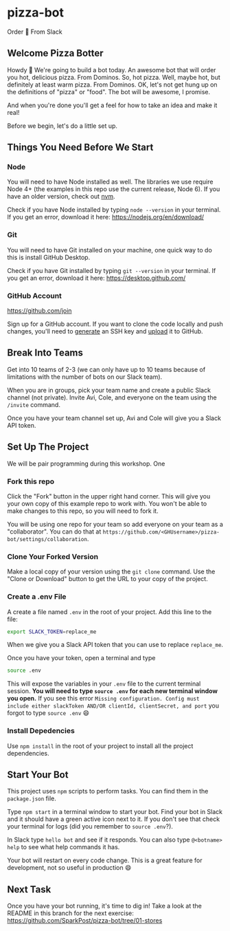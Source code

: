 # pizza-bot
Order :pizza: From Slack

## Welcome Pizza Botter

Howdy :wave: We're going to build a bot today. An awesome bot that will order you hot, delicious pizza. 
From Dominos. So, hot pizza. Well, maybe hot, but definitely at least warm pizza. From Dominos.
OK, let's not get hung up on the definitions of "pizza" or "food". The bot will be awesome, I promise. 

And when you're done you'll get a feel for how to take an idea and make it real!

Before we begin, let's do a little set up.
 

## Things You Need Before We Start


### Node

You will need to have Node installed as well. The libraries we use require Node 4+ (the examples in this repo use the current release, Node 6). 
If you have an older version, check out [nvm](https://github.com/creationix/nvm).

Check if you have Node installed by typing `node --version` in your terminal. If you get an error, download it here: https://nodejs.org/en/download/


### Git

You will need to have Git installed on your machine, one quick way to do this is install GitHub Desktop.

Check if you have Git installed by typing `git --version` in your terminal. If you get an error, download it here: https://desktop.github.com/


### GitHub Account

https://github.com/join

Sign up for a GitHub account. If you want to clone the code locally and push changes, you'll 
need to [generate](https://help.github.com/articles/generating-a-new-ssh-key-and-adding-it-to-the-ssh-agent/) an SSH key 
and [upload](https://help.github.com/articles/adding-a-new-ssh-key-to-your-github-account/) it to GitHub.


## Break Into Teams

Get into 10 teams of 2-3 (we can only have up to 10 teams because of limitations with the number of bots on our Slack team).

When you are in groups, pick your team name and create a public Slack channel (not private). Invite Avi, Cole, and everyone on the team using the
`/invite` command. 

Once you have your team channel set up, Avi and Cole will give you a Slack API token.

## Set Up The Project

We will be pair programming during this workshop. One 

### Fork this repo

Click the "Fork" button in the upper right hand corner. This will give you your own copy of this example repo to work with.
You won't be able to make changes to this repo, so you will need to fork it.

You will be using one repo for your team so add everyone on your team as a "collaborator". You can do that at `https://github.com/<GHUsername>/pizza-bot/settings/collaboration`.

### Clone Your Forked Version

Make a local copy of your version using the `git clone` command. Use the "Clone or Download" button to get the URL to your copy of the project.

### Create a .env File

A create a file named `.env` in the root of your project. Add this line to the file:

```bash
export SLACK_TOKEN=replace_me
```

When we give you a Slack API token that you can use to replace `replace_me`.

Once you have your token, open a terminal and type

```bash
source .env
```

This will expose the variables in your `.env` file to the current terminal session. **You will need to 
type `source .env` for each new terminal window you open.** If you see this error `Missing configuration. Config must 
include either slackToken AND/OR clientId, clientSecret, and port` you forgot to type `source .env` :smile:

### Install Depedencies

Use `npm install` in the root of your project to install all the project dependencies.

## Start Your Bot

This project uses `npm` scripts to perform tasks. You can find them in the `package.json` file.

Type `npm start` in a terminal window to start your bot. Find your bot in Slack and it should have a green active icon next to it. If you don't see that check your terminal for logs (did you remember to `source .env`?).

In Slack type `hello bot` and see if it responds. You can also type `@<botname> help` to see what help commands it has.

Your bot will restart on every code change. This is a great feature for development, not so useful in production :smile:

## Next Task

Once you have your bot running, it's time to dig in! Take a look at the README in this branch for the next exercise: 
https://github.com/SparkPost/pizza-bot/tree/01-stores
